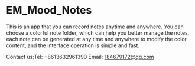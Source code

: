 # EM_Mood_Notes
This is an app that you can record notes anytime and anywhere. You can choose a colorful note folder, which can help you better manage the notes, each note can be generated at any time and anywhere to modify the color content, and the interface operation is simple and fast.

Contact us:Tel: +8613632961390  Email: 184679172@qq.com
